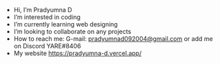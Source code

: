 - Hi, I’m Pradyumna D
- I’m interested in coding 
- I’m currently learning web designing
- I’m looking to collaborate on any projects
- How to reach me: G-mail: pradyumnad092004@gmail.com or add me on Discord YARE#8406
- My website https://pradyumna-d.vercel.app/

<!---
YARE0909/YARE0909 is a ✨ special ✨ repository because its `README.md` (this file) appears on your GitHub profile.
You can click the Preview link to take a look at your changes.
--->
